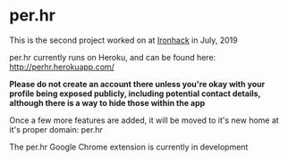 # per.hr

This is the second project worked on at [Ironhack](http://www.ironhack.com) in July, 2019

per.hr currently runs on Heroku, and can be found here: http://perhr.herokuapp.com/

**Please do not create an account there unless you're okay with your profile being exposed publicly, including potential contact details, although there is a way to hide those within the app**

Once a few more features are added, it will be moved to it's new home at it's proper domain: per.hr

The per.hr Google Chrome extension is currently in development
